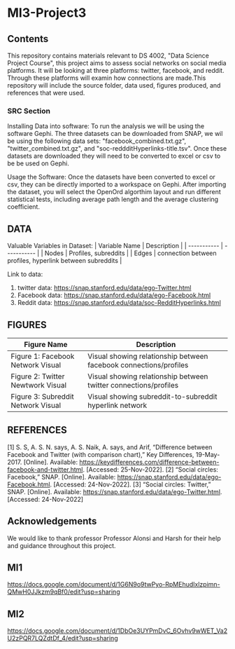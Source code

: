 # MI3-Project3

## Contents
This repository contains materials relevant to DS 4002, "Data Science Project Course", 
this project aims to assess social networks on social media platforms. It will be looking
at three platforms: twitter, facebook, and reddit. Through these platforms will examin
how connections are made.This repository will include the source folder, data used, figures produced, and 
references that were used. 

### SRC Section

Installing Data into software:
To run the analysis we will be using the software Gephi. The three datasets can be downloaded
from SNAP, we wil be using the following data sets: "facebook_combined.txt.gz", "twitter_combined.txt.gz",
and "soc-reddditHyperlinks-title.tsv". Once these datasets are downloaded they will need to be converted to 
excel or csv to be be used on Gephi.

Usage the Software: 
Once the datasets have been converted to excel or csv, they can be directly imported to a workspace on Gephi. After
importing the dataset, you will select the OpenOrd algorthim layout and run different statistical tests, including average path length and the average clustering coefficient.

## DATA 

Valuable Variables in Dataset:
| Variable Name                            | Description |
| -----------                              | ----------- |
| Nodes                                    | Profiles, subreddits |
| Edges                                    | connection between profiles, hyperlink between subreddits |


Link to data:
1) twitter data: https://snap.stanford.edu/data/ego-Twitter.html
2) Facebook data: https://snap.stanford.edu/data/ego-Facebook.html
3) Reddit data: https://snap.stanford.edu/data/soc-RedditHyperlinks.html

## FIGURES
| Figure Name        | Description |
|  ----------------- |  ---------  |
| Figure 1: Facebook Network Visual | Visual showing relationship between facebook connections/profiles |
| Figure 2: Twitter Newtwork Visual | Visual showing relationship between twitter connections/profiles |
| Figure 3: Subreddit Network Visual| Visual showing subreddit-to-subreddit hyperlink network |


## REFERENCES
[1] S. S, A. S. N. says, A. S. Naik, A. says, and Arif, “Difference between Facebook and Twitter
(with comparison chart),” Key Differences, 19-May-2017. [Online]. Available:
https://keydifferences.com/difference-between-facebook-and-twitter.html. [Accessed:
25-Nov-2022].
[2] “Social circles: Facebook,” SNAP. [Online]. Available:
https://snap.stanford.edu/data/ego-Facebook.html. [Accessed: 24-Nov-2022].
[3] “Social circles: Twitter,” SNAP. [Online]. Available:
https://snap.stanford.edu/data/ego-Twitter.html. [Accessed: 24-Nov-2022] 


## Acknowledgements 
 We would like to thank professor Professor Alonsi and Harsh for their help and guidance throughout this project.

## MI1
https://docs.google.com/document/d/1G6N9o9twPyo-RpMEhudIxlzpimn-QMwH0JJkzm9qBf0/edit?usp=sharing
## MI2
https://docs.google.com/document/d/1DbOe3UYPmDvC_6Ovhv9wWET_Va2U2zPQR7LQZdtDf_4/edit?usp=sharing
